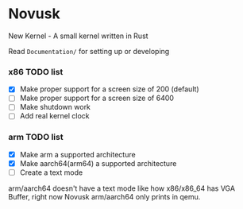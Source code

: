 # Novusk
New Kernel - A small kernel written in Rust

Read ``Documentation/`` for setting up or developing

### x86 TODO list
- [x] Make proper support for a screen size of 200 (default)
- [ ] Make proper support for a screen size of 6400
- [ ] Make shutdown work
- [ ] Add real kernel clock

### arm TODO list
- [x] Make arm a supported architecture
- [x] Make aarch64(arm64) a supported architecture
- [ ] Create a text mode

arm/aarch64 doesn't have a text mode like how x86/x86_64 has VGA Buffer, right now Novusk arm/aarch64 only prints in 
qemu.